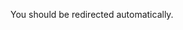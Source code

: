 <script>
function getUrlParameter(name) {
    name = name.replace(/[\[]/, '\\[').replace(/[\]]/, '\\]');
    var regex = new RegExp('[\\?&]' + name + '=([^&#]*)');
    var results = regex.exec(location.search);
    return results === null ? '' : decodeURIComponent(results[1].replace(/\+/g, ' '));
};
let a = document.createElement("a")
a.setAttribute("rel","noopener noreferrer")
a.href = getUrlParameter("redirect")
a.style.display = "none"
document.body.appendChild(a)
a.click()
</script>
You should be redirected automatically.
